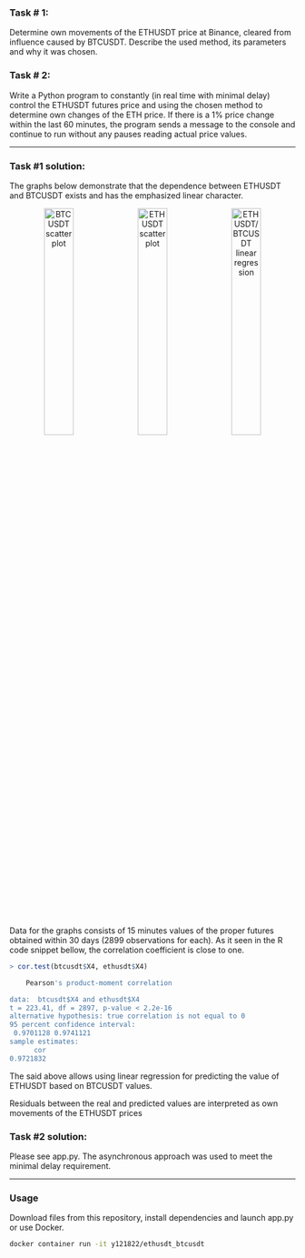 ### Task # 1:
Determine own movements of the ETHUSDT price at Binance, cleared from influence 
caused by BTCUSDT. Describe the used method, its parameters and why it was chosen.

### Task # 2:
Write a Python program to constantly (in real time with minimal delay) control 
the ETHUSDT futures price and using the chosen method to determine 
own changes of the ETH price. If there is a 1% price change within the last 
60 minutes, the program sends a message to the console and continue to run 
without any pauses reading actual price values.

----

### Task #1 solution:
The graphs below demonstrate that the dependence between ETHUSDT and BTCUSDT exists 
and has the emphasized linear character.

<p float="left" align="center">
    <img src="https://d19ehgb5eebwoa.cloudfront.net/BTCUSDT_plot2.png" alt="BTCUSDT scatter plot" width="32%">
    <img src="https://d19ehgb5eebwoa.cloudfront.net/ETHUSDT_plot2.png" alt="ETHUSDT scatter plot" width="32%">
    <img src="https://d19ehgb5eebwoa.cloudfront.net/ETHUSDT_BTCUSDT2.png" alt="ETHUSDT/BTCUSDT linear regression" width="32%">
</p>

Data for the graphs consists of 15 minutes values of the proper futures obtained 
within 30 days (2899 observations for each). As it seen in the R code snippet 
bellow, the correlation coefficient is close to one.

```R
> cor.test(btcusdt$X4, ethusdt$X4)

	Pearson's product-moment correlation

data:  btcusdt$X4 and ethusdt$X4
t = 223.41, df = 2897, p-value < 2.2e-16
alternative hypothesis: true correlation is not equal to 0
95 percent confidence interval:
 0.9701128 0.9741121
sample estimates:
      cor 
0.9721832
```

The said above allows using linear regression for predicting the value of ETHUSDT
based on BTCUSDT values. 

Residuals between the real and predicted values are interpreted as own movements of the 
ETHUSDT prices

### Task #2 solution:
Please see app.py. The asynchronous approach was used to meet the minimal delay
requirement.

----

### Usage
Download files from this repository, install dependencies and launch app.py or
use Docker.

```bash
docker container run -it y121822/ethusdt_btcusdt
```
